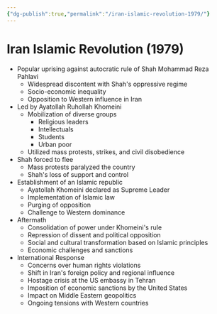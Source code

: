 ```yaml
---
{"dg-publish":true,"permalink":"/iran-islamic-revolution-1979/"}
---
```


# Iran Islamic Revolution (1979)
- Popular uprising against autocratic rule of Shah Mohammad Reza Pahlavi
    - Widespread discontent with Shah's oppressive regime
    - Socio-economic inequality
    - Opposition to Western influence in Iran
- Led by Ayatollah Ruhollah Khomeini
    - Mobilization of diverse groups
        - Religious leaders
        - Intellectuals
        - Students
        - Urban poor
    - Utilized mass protests, strikes, and civil disobedience
- Shah forced to flee
    - Mass protests paralyzed the country
    - Shah's loss of support and control
- Establishment of an Islamic republic
    - Ayatollah Khomeini declared as Supreme Leader
    - Implementation of Islamic law
    - Purging of opposition
    - Challenge to Western dominance
- Aftermath
    - Consolidation of power under Khomeini's rule
    - Repression of dissent and political opposition
    - Social and cultural transformation based on Islamic principles
    - Economic challenges and sanctions
- International Response
    - Concerns over human rights violations
    - Shift in Iran's foreign policy and regional influence
    - Hostage crisis at the US embassy in Tehran
    - Imposition of economic sanctions by the United States
    - Impact on Middle Eastern geopolitics
    - Ongoing tensions with Western countries